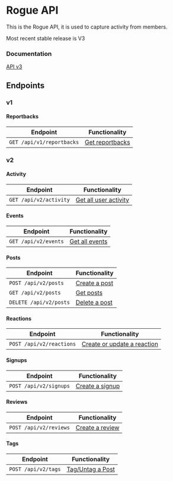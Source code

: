 # Rogue API

This is the Rogue API, it is used to capture activity from members.

Most recent stable release is V3

### Documentation

[API v3](/docs/endpoints/v3/README.md)

## Endpoints

### v1

#### Reportbacks

| Endpoint                  | Functionality                                                      |
| ------------------------- | ------------------------------------------------------------------ |
| `GET /api/v1/reportbacks` | [Get reportbacks](endpoints/legacy/one/reportbacks.md#reportbacks) |

### v2

#### Activity

| Endpoint               | Functionality                                                      |
| ---------------------- | ------------------------------------------------------------------ |
| `GET /api/v2/activity` | [Get all user activity](endpoints/legacy/two/activity.md#activity) |

#### Events

| Endpoint             | Functionality                                           |
| -------------------- | ------------------------------------------------------- |
| `GET /api/v2/events` | [Get all events](endpoints/legacy/two/events.md#events) |

#### Posts

| Endpoint               | Functionality                                                                              |
| ---------------------- | ------------------------------------------------------------------------------------------ |
| `POST /api/v2/posts`   | [Create a post](endpoints/legacy/two/posts.md#create-a-post-and/or-create/Update-a-signup) |
| `GET /api/v2/posts`    | [Get posts](endpoints/legacy/two/posts.md#retrieve-all-posts)                              |
| `DELETE /api/v2/posts` | [Delete a post](endpoints/legacy/two/posts.md#delete-a-post)                               |

#### Reactions

| Endpoint                 | Functionality                                                                                   |
| ------------------------ | ----------------------------------------------------------------------------------------------- |
| `POST /api/v2/reactions` | [Create or update a reaction](endpoints/legacy/two/reactions.md#create-or-update-a-reaction-v2) |

#### Signups

| Endpoint               | Functionality                                                      |
| ---------------------- | ------------------------------------------------------------------ |
| `POST /api/v2/signups` | [Create a signup](endpoints/legacy/two/signups.md#create-a-signup) |

#### Reviews

| Endpoint               | Functionality                                                  |
| ---------------------- | -------------------------------------------------------------- |
| `POST /api/v2/reviews` | [Create a review](endpoints/legacy/two/reviews.md#reviews-api) |

#### Tags

| Endpoint            | Functionality                                                                |
| ------------------- | ---------------------------------------------------------------------------- |
| `POST /api/v2/tags` | [Tag/Untag a Post](endpoints/legacy/two/tags.md#add-or-delete-a-post's-tags) |
